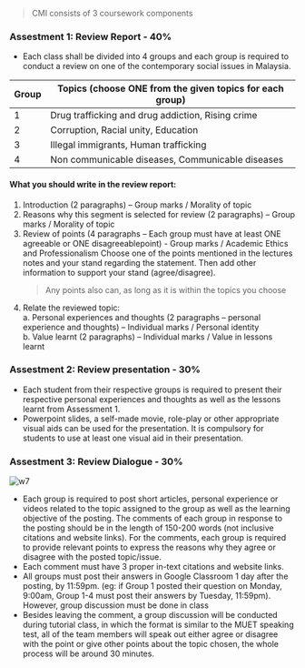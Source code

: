 > CMI consists of 3 coursework components

### Assestment 1: Review Report - 40%
- Each class shall be divided into 4 groups and each group is required to conduct a review on one of the contemporary social issues in Malaysia.

| Group  | Topics (choose ONE from the given topics for each group) | 
| ------------- | ------------- | 
| 1  |  Drug trafficking and drug addiction, Rising crime| 
| 2 | Corruption, Racial unity, Education | 
| 3  |  Illegal immigrants, Human trafficking | 
| 4  |  Non communicable diseases, Communicable diseases | 

#### What you should write in the review report:
1. Introduction (2 paragraphs) – Group marks / Morality of topic
2. Reasons why this segment is selected for review (2 paragraphs) – Group marks / Morality of topic
3. Review of points (4 paragraphs – Each group must have at least ONE agreeable or ONE disagreeablepoint) - Group marks / Academic Ethics and Professionalism
   Choose one of the points mentioned in the lectures notes and your stand regarding the statement. Then add other information to support your stand (agree/disagree).
   > Any points also can, as long as it is within the topics you choose 
4. Relate the reviewed topic:
  <br/> a. Personal experiences and thoughts (2 paragraphs – personal experience and thoughts) – Individual marks / Personal identity
  <br/> b. Value learnt (2 paragraphs) – Individual marks / Value in lessons learnt
  
### Assestment 2: Review presentation - 30%
  - Each student from their respective groups is required to present their respective personal experiences and thoughts as well as the lessons learnt from Assessment 1.
  - Powerpoint slides, a self-made movie, role-play or other appropriate visual aids can be used for the presentation. It is compulsory for students to use at least one visual aid in their presentation.
  
### Assestment 3: Review Dialogue - 30%
![w7](https://user-images.githubusercontent.com/66896420/210325428-ab911e92-5e83-478d-a980-4663600f233b.png)
- Each group is required to post short articles, personal experience or videos related to the topic assigned to the group as well as the learning objective of the posting. The comments of each group in response to the posting should be in the length of 150-200 words (not inclusive citations and website links). For the comments, each group is required to provide relevant points to express the reasons why they agree or disagree with the posted topic/issue.
- Each comment must have 3 proper in-text citations and website links.
- All groups must post their answers in Google Classroom 1 day after the posting, by 11:59pm. (eg: if Group 1 posted their question on Monday, 9:00am, Group 1-4 must post their answers by Tuesday, 11:59pm). However, group discussion must be done in class
- Besides leaving the comment, a group discussion will be conducted during tutorial class, in which the format is similar to the MUET speaking test, all of the team members will speak out either agree or disagree with the point or give other points about the topic chosen, the whole process will be around 30 minutes.
